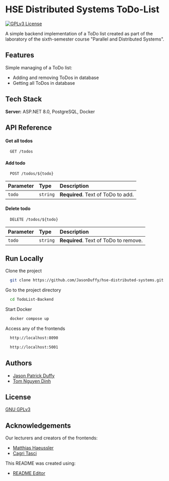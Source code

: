 # HSE Distributed Systems ToDo-List

[![GPLv3 License](https://img.shields.io/badge/License-GPL%20v3-yellow.svg)](https://www.gnu.org/licenses/gpl-3.0.html)

A simple backend implementation of a ToDo list created as part of the laboratory of the sixth-semester course "Parallel and Distributed Systems".




## Features

Simple managing of a ToDo list:
- Adding and removing ToDos in database
- Getting all ToDos in database


## Tech Stack

**Server:** ASP.NET 8.0, PostgreSQL, Docker


## API Reference

#### Get all todos

```http
  GET /todos
```

#### Add todo

```http
  POST /todos/${todo}
```

| Parameter | Type     | Description                       |
| :-------- | :------- | :-------------------------------- |
| `todo`      | `string` | **Required**. Text of ToDo to add. |

#### Delete todo

```http
  DELETE /todos/${todo}
```

| Parameter | Type     | Description                       |
| :-------- | :------- | :-------------------------------- |
| `todo`      | `string` | **Required**. Text of ToDo to remove. |


## Run Locally

Clone the project

```bash
  git clone https://github.com/JasonDuffy/hse-distributed-systems.git
```

Go to the project directory

```bash
  cd TodoList-Backend
```

Start Docker

```bash
  docker compose up
```

Access any of the frontends

```bash
  http://localhost:8090
```
```bash
  http://localhost:5001
```

## Authors

- [Jason Patrick Duffy](https://github.com/JasonDuffy)
- [Tom Nguyen Dinh](https://github.com/tomhuy-w)
## License

[GNU GPLv3](./COPYING)


## Acknowledgements

Our lecturers and creators of the frontends:
 - [Matthias Haeussler](https://github.com/maeddes)
 - [Cagri Tasci](https://github.com/StraysWonderland)

This README was created using:
 - [README Editor](https://readme.so/)


